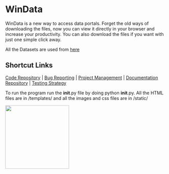 # WinData
WinData is a new way to access data portals. Forget the old ways of downloading the files, now you can view it directly in your browser and increase your productivity. You can also download the files if you want with just one simple click away.

All the Datasets are used from [here](https://opendata.citywindsor.ca/)

## Shortcut Links
[Code Repository](https://github.com/nidhipatell/WinData) |
[Bug Reporting](https://github.com/nidhipatell/WinData/issues) |
[Project Management](https://github.com/nidhipatell/WinData/projects/1) | 
[Documentation Repository](https://github.com/nidhipatell/WinData/wiki) |
[Testing Strategy](https://github.com/nidhipatell/WinData/tree/main/Iteration%20I/testing)

To run the program run the __init__.py file by doing python __init__.py. All the HTML files are in /templates/ and all the images and css files are in /static/

<img src="https://miro.medium.com/max/1600/1*a-HMfeg5w-W02Nrw21iPtg.gif" width="200" height="200" />
